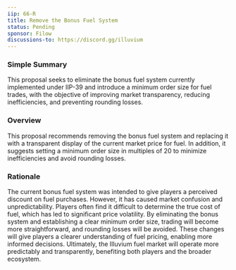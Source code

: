 ```yaml
---
iip: 66-R
title: Remove the Bonus Fuel System
status: Pending
sponsor: Filow
discussions-to: https://discord.gg/illuvium
---
```


### Simple Summary
This proposal seeks to eliminate the bonus fuel system currently implemented under IIP-39 and introduce a minimum order size for fuel trades, with the objective of improving market transparency, reducing inefficiencies, and preventing rounding losses.


### Overview
This proposal recommends removing the bonus fuel system and replacing it with a transparent display of the current market price for fuel. In addition, it suggests setting a minimum order size in multiples of 20 to minimize inefficiencies and avoid rounding losses.


### Rationale
The current bonus fuel system was intended to give players a perceived discount on fuel purchases. However, it has caused market confusion and unpredictability. Players often find it difficult to determine the true cost of fuel, which has led to significant price volatility. By eliminating the bonus system and establishing a clear minimum order size, trading will become more straightforward, and rounding losses will be avoided. These changes will give players a clearer understanding of fuel pricing, enabling more informed decisions. Ultimately, the Illuvium fuel market will operate more predictably and transparently, benefiting both players and the broader ecosystem.
